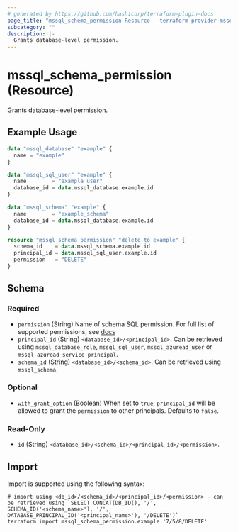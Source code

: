 ```yaml
---
# generated by https://github.com/hashicorp/terraform-plugin-docs
page_title: "mssql_schema_permission Resource - terraform-provider-mssql"
subcategory: ""
description: |-
  Grants database-level permission.
---
```


# mssql_schema_permission (Resource)

Grants database-level permission.

## Example Usage

```terraform
data "mssql_database" "example" {
  name = "example"
}

data "mssql_sql_user" "example" {
  name        = "example_user"
  database_id = data.mssql_database.example.id
}

data "mssql_schema" "example" {
  name        = "example_schema"
  database_id = data.mssql_database.example.id
}

resource "mssql_schema_permission" "delete_to_example" {
  schema_id    = data.mssql_schema.example.id
  principal_id = data.mssql_sql_user.example.id
  permission   = "DELETE"
}
```

<!-- schema generated by tfplugindocs -->
## Schema

### Required

- `permission` (String) Name of schema SQL permission. For full list of supported permissions, see [docs](https://learn.microsoft.com/en-us/sql/t-sql/statements/grant-schema-permissions-transact-sql?view=azuresqldb-current#remarks)
- `principal_id` (String) `<database_id>/<principal_id>`. Can be retrieved using `mssql_database_role`, `mssql_sql_user`, `mssql_azuread_user` or `mssql_azuread_service_principal`.
- `schema_id` (String) `<database_id>/<schema_id>`. Can be retrieved using `mssql_schema`.

### Optional

- `with_grant_option` (Boolean) When set to `true`, `principal_id` will be allowed to grant the `permission` to other principals. Defaults to `false`.

### Read-Only

- `id` (String) `<database_id>/<schema_id>/<principal_id>/<permission>`.

## Import

Import is supported using the following syntax:

```shell
# import using <db_id>/<schema_id>/<principal_id>/<permission> - can be retrieved using `SELECT CONCAT(DB_ID(), '/', SCHEMA_ID('<schema_name>'), '/', DATABASE_PRINCIPAL_ID('<principal_name>'), '/DELETE')`
terraform import mssql_schema_permission.example '7/5/8/DELETE'
```
